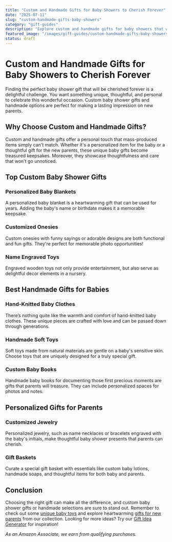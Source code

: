 ```yaml
---
title: "Custom and Handmade Gifts for Baby Showers to Cherish Forever"
date: "2025-07-11"
slug: "custom-handmade-gifts-baby-showers"
category: "gift-guides"
description: "Explore custom and handmade gifts for baby showers that will be cherished forever! Perfect for new parents."
featured_image: "/images/gift-guides/custom-handmade-gifts-baby-showers/banner.webp"
status: draft
---
```


# Custom and Handmade Gifts for Baby Showers to Cherish Forever

Finding the perfect baby shower gift that will be cherished forever is a delightful challenge. You want something unique, thoughtful, and personal to celebrate this wonderful occasion. Custom baby shower gifts and handmade options are perfect for making a lasting impression on new parents.

## Why Choose Custom and Handmade Gifts?
Custom and handmade gifts offer a personal touch that mass-produced items simply can't match. Whether it's a personalized item for the baby or a thoughtful gift for the new parents, these unique baby gifts become treasured keepsakes. Moreover, they showcase thoughtfulness and care that won't go unnoticed.

## Top Custom Baby Shower Gifts

### Personalized Baby Blankets
A personalized baby blanket is a heartwarming gift that can be used for years. Adding the baby's name or birthdate makes it a memorable keepsake.

### Customized Onesies
Custom onesies with funny sayings or adorable designs are both functional and fun gifts. They're perfect for memorable photo opportunities!

### Name Engraved Toys
Engraved wooden toys not only provide entertainment, but also serve as delightful decor elements in a nursery.

## Best Handmade Gifts for Babies

### Hand-Knitted Baby Clothes
There’s nothing quite like the warmth and comfort of hand-knitted baby clothes. These unique pieces are crafted with love and can be passed down through generations.

### Handmade Soft Toys
Soft toys made from natural materials are gentle on a baby's sensitive skin. Choose toys that are uniquely designed for a truly special gift.

### Custom Baby Books
Handmade baby books for documenting those first precious moments are gifts that parents will treasure. They can include personalized spaces for photos and notes.

## Personalized Gifts for Parents

### Customized Jewelry
Personalized jewelry, such as name necklaces or bracelets engraved with the baby's initials, make thoughtful baby shower presents that parents can cherish.

### Gift Baskets
Curate a special gift basket with essentials like custom baby lotions, handmade soaps, and thoughtful items for both baby and parents.

## Conclusion
Choosing the right gift can make all the difference, and custom baby shower gifts or handmade selections are sure to stand out. Remember to check out some [unique baby toys](https://www.brightgift.com/unique-baby-toys) and explore heartwarming [gifts for new parents](https://www.brightgift.com/gifts-for-new-parents) from our collection. Looking for more ideas? Try our [Gift Idea Generator](#) for inspiration!

*As an Amazon Associate, we earn from qualifying purchases.*
